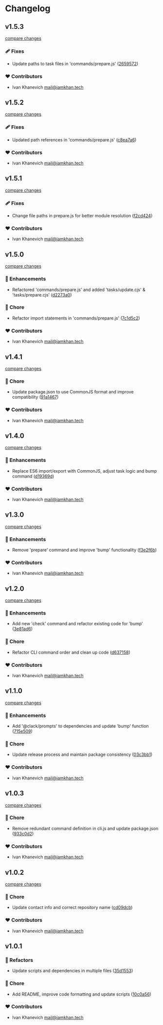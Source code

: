 # Changelog


## v1.5.3

[compare changes](https://github.com/iamkhan21/getbump/compare/v1.5.2...v1.5.3)

### 🩹 Fixes

- Update paths to task files in 'commands/prepare.js' ([2659572](https://github.com/iamkhan21/getbump/commit/2659572))

### ❤️ Contributors

- Ivan Khanevich <mail@iamkhan.tech>

## v1.5.2

[compare changes](https://github.com/iamkhan21/getbump/compare/v1.5.1...v1.5.2)

### 🩹 Fixes

- Updated path references in 'commands/prepare.js' ([c8ea7a6](https://github.com/iamkhan21/getbump/commit/c8ea7a6))

### ❤️ Contributors

- Ivan Khanevich <mail@iamkhan.tech>

## v1.5.1

[compare changes](https://github.com/iamkhan21/getbump/compare/v1.5.0...v1.5.1)

### 🩹 Fixes

- Change file paths in prepare.js for better module resolution ([f2cd424](https://github.com/iamkhan21/getbump/commit/f2cd424))

### ❤️ Contributors

- Ivan Khanevich <mail@iamkhan.tech>

## v1.5.0

[compare changes](https://github.com/iamkhan21/getbump/compare/v1.4.1...v1.5.0)

### 🚀 Enhancements

- Refactored 'commands/prepare.js' and added 'tasks/update.cjs' & 'tasks/prepare.cjs' ([d2273a0](https://github.com/iamkhan21/getbump/commit/d2273a0))

### 🏡 Chore

- Refactor import statements in 'commands/prepare.js' ([7c1d5c2](https://github.com/iamkhan21/getbump/commit/7c1d5c2))

### ❤️ Contributors

- Ivan Khanevich <mail@iamkhan.tech>

## v1.4.1

[compare changes](https://github.com/iamkhan21/getbump/compare/v1.4.0...v1.4.1)

### 🏡 Chore

- Update package.json to use CommonJS format and improve compatibility ([91a1467](https://github.com/iamkhan21/getbump/commit/91a1467))

### ❤️ Contributors

- Ivan Khanevich <mail@iamkhan.tech>

## v1.4.0

[compare changes](https://github.com/iamkhan21/getbump/compare/v1.3.0...v1.4.0)

### 🚀 Enhancements

- Replace ES6 import/export with CommonJS, adjust task logic and bump command ([d19369d](https://github.com/iamkhan21/getbump/commit/d19369d))

### ❤️ Contributors

- Ivan Khanevich <mail@iamkhan.tech>

## v1.3.0

[compare changes](https://github.com/iamkhan21/getbump/compare/v1.2.0...v1.3.0)

### 🚀 Enhancements

- Remove 'prepare' command and improve 'bump' functionality ([f3e2f6b](https://github.com/iamkhan21/getbump/commit/f3e2f6b))

### ❤️ Contributors

- Ivan Khanevich <mail@iamkhan.tech>

## v1.2.0

[compare changes](https://github.com/iamkhan21/getbump/compare/v1.1.0...v1.2.0)

### 🚀 Enhancements

- Add new 'check' command and refactor existing code for 'bump' ([3e81ad6](https://github.com/iamkhan21/getbump/commit/3e81ad6))

### 🏡 Chore

- Refactor CLI command order and clean up code ([d637158](https://github.com/iamkhan21/getbump/commit/d637158))

### ❤️ Contributors

- Ivan Khanevich <mail@iamkhan.tech>

## v1.1.0

[compare changes](https://github.com/iamkhan21/getbump/compare/v1.0.3...v1.1.0)

### 🚀 Enhancements

- Add '@clack/prompts' to dependencies and update 'bump' function ([715e509](https://github.com/iamkhan21/getbump/commit/715e509))

### 🏡 Chore

- Update release process and maintain package consistency ([03c3bb1](https://github.com/iamkhan21/getbump/commit/03c3bb1))

### ❤️ Contributors

- Ivan Khanevich <mail@iamkhan.tech>

## v1.0.3

[compare changes](https://github.com/iamkhan21/getbump/compare/v1.0.2...v1.0.3)

### 🏡 Chore

- Remove redundant command definition in cli.js and update package.json ([933c0d2](https://github.com/iamkhan21/getbump/commit/933c0d2))

### ❤️ Contributors

- Ivan Khanevich <mail@iamkhan.tech>

## v1.0.2

[compare changes](https://github.com/iamkhan21/getbump/compare/v1.0.1...v1.0.2)

### 🏡 Chore

- Update contact info and correct repository name ([cd09dcb](https://github.com/iamkhan21/getbump/commit/cd09dcb))

### ❤️ Contributors

- Ivan Khanevich <mail@iamkhan.tech>

## v1.0.1


### 💅 Refactors

- Update scripts and dependencies in multiple files ([35d1553](https://github.com/iamkhan21/getbump/commit/35d1553))

### 🏡 Chore

- Add README, improve code formatting and update scripts ([10c0a56](https://github.com/iamkhan21/getbump/commit/10c0a56))

### ❤️ Contributors

- Ivan Khanevich <mail@iamkhan.tech>

